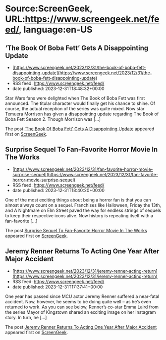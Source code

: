 # Source:ScreenGeek, URL:https://www.screengeek.net/feed/, language:en-US

## ‘The Book Of Boba Fett’ Gets A Disappointing Update
 - [https://www.screengeek.net/2023/12/31/the-book-of-boba-fett-disappointing-update](https://www.screengeek.net/2023/12/31/the-book-of-boba-fett-disappointing-update)
 - RSS feed: https://www.screengeek.net/feed/
 - date published: 2023-12-31T18:48:32+00:00

<p>Star Wars fans were delighted when The Book of Boba Fett was first announced. The titular character would finally get his chance to shine. Of course, the actual reception of the series was quite mixed. Now star Temuera Morrison has given a disappointing update regarding The Book of Boba Fett Season 2. Though Morrison was [...]</p>
<p>The post <a href="https://www.screengeek.net/2023/12/31/the-book-of-boba-fett-disappointing-update/">&#8216;The Book Of Boba Fett&#8217; Gets A Disappointing Update</a> appeared first on <a href="https://www.screengeek.net">ScreenGeek</a>.</p>

## Surprise Sequel To Fan-Favorite Horror Movie In The Works
 - [https://www.screengeek.net/2023/12/31/fan-favorite-horror-movie-surprise-sequel](https://www.screengeek.net/2023/12/31/fan-favorite-horror-movie-surprise-sequel)
 - RSS feed: https://www.screengeek.net/feed/
 - date published: 2023-12-31T18:40:20+00:00

<p>One of the most exciting things about being a horror fan is that you can almost always count on a sequel. Franchises like Halloween, Friday the 13th, and A Nightmare on Elm Street paved the way for endless strings of sequels to keep their respective icons alive. Now history is repeating itself with a fan-favorite [...]</p>
<p>The post <a href="https://www.screengeek.net/2023/12/31/fan-favorite-horror-movie-surprise-sequel/">Surprise Sequel To Fan-Favorite Horror Movie In The Works</a> appeared first on <a href="https://www.screengeek.net">ScreenGeek</a>.</p>

## Jeremy Renner Returns To Acting One Year After Major Accident
 - [https://www.screengeek.net/2023/12/31/jeremy-renner-acting-return](https://www.screengeek.net/2023/12/31/jeremy-renner-acting-return)
 - RSS feed: https://www.screengeek.net/feed/
 - date published: 2023-12-31T17:37:41+00:00

<p>One year has passed since MCU actor Jeremy Renner suffered a near-fatal accident. Now, however, he seems to be doing quite well &#8211; as he&#8217;s even returned to work. As you can see below, Renner&#8217;s co-star Emma Laird from the series Mayor of Kingstown shared an exciting image on her Instagram story. In turn, he [...]</p>
<p>The post <a href="https://www.screengeek.net/2023/12/31/jeremy-renner-acting-return/">Jeremy Renner Returns To Acting One Year After Major Accident</a> appeared first on <a href="https://www.screengeek.net">ScreenGeek</a>.</p>


